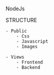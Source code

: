 NodeJs

STRUCTURE

    - Public
        - Css
        - Javascript
        - Images

    - Views
        - Frontend
        - Backend